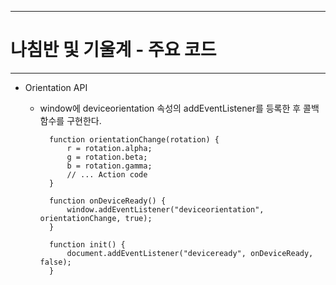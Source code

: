 <!--
{
	"title": "나침반 및 기울계 - 주요 코드",
	"group": 2,
	"order": 14
}
-->

-----------------------

# 나침반 및 기울계 - 주요 코드 #

-----------------------

- Orientation API
	- window에 deviceorientation 속성의 addEventListener를 등록한 후 콜백 함수를 구현한다.

			function orientationChange(rotation) {
				r = rotation.alpha;
				g = rotation.beta;
				b = rotation.gamma;
				// ... Action code
			}
	
		    function onDeviceReady() {
				window.addEventListener("deviceorientation", orientationChange, true);
			}

			function init() {
				document.addEventListener("deviceready", onDeviceReady, false);
			}